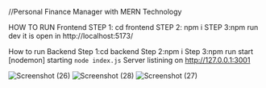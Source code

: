 //Personal Finance Manager with MERN Technology 

HOW TO RUN Frontend
STEP 1: cd frontend
STEP 2: npm i
STEP 3:npm run dev
it is open in http://localhost:5173/

How to run Backend
Step 1:cd backend
Step 2:npm i
Step 3:npm run start
[nodemon] starting `node index.js`
Server listining on http://127.0.0.1:3001

![Screenshot (26)](https://github.com/user-attachments/assets/d11bcdcc-f39c-449e-84c3-cccbee6769bb)
![Screenshot (28)](https://github.com/user-attachments/assets/1704933b-766e-456c-847c-75c0178ce464)
![Screenshot (27)](https://github.com/user-attachments/assets/92ef9986-4042-448f-9184-bda3ec4bf503)



